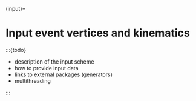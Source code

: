 (input)=

# Input event vertices and kinematics

:::{todo}

- description of the input scheme
- how to provide input data
- links to external packages (generators)
- multithreading

:::

